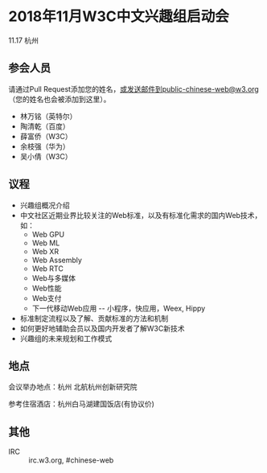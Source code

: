 # 2018年11月W3C中文兴趣组启动会

11.17 杭州

## 参会人员

请通过Pull Request添加您的姓名，或发送邮件到public-chinese-web@w3.org（您的姓名也会被添加到这里）。

* 林万铭（英特尔）
* 陶清乾（百度）
* 薛富侨（W3C）
* 余枝强（华为）
* 吴小倩（W3C）

## 议程

* 兴趣组概况介绍
* 中文社区近期业界比较关注的Web标准，以及有标准化需求的国内Web技术，如：
  * Web GPU
  * Web ML
  * Web XR
  * Web Assembly
  * Web RTC
  * Web与多媒体
  * Web性能
  * Web支付
  * 下一代移动Web应用 -- 小程序，快应用，Weex, Hippy
* 标准制定流程以及了解、贡献标准的方法和机制
* 如何更好地辅助会员以及国内开发者了解W3C新技术
* 兴趣组的未来规划和工作模式

## 地点

会议举办地点：杭州 北航杭州创新研究院

参考住宿酒店：杭州白马湖建国饭店(有协议价)

## 其他

<dl>
<dt>IRC</dt>
<dd>irc.w3.org, #chinese-web</dd>
</dl>